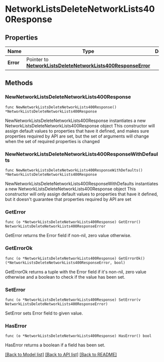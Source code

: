 # NetworkListsDeleteNetworkLists400Response

## Properties

Name | Type | Description | Notes
------------ | ------------- | ------------- | -------------
**Error** | Pointer to [**NetworkListsDeleteNetworkLists400ResponseError**](NetworkListsDeleteNetworkLists400ResponseError.md) |  | [optional] 

## Methods

### NewNetworkListsDeleteNetworkLists400Response

`func NewNetworkListsDeleteNetworkLists400Response() *NetworkListsDeleteNetworkLists400Response`

NewNetworkListsDeleteNetworkLists400Response instantiates a new NetworkListsDeleteNetworkLists400Response object
This constructor will assign default values to properties that have it defined,
and makes sure properties required by API are set, but the set of arguments
will change when the set of required properties is changed

### NewNetworkListsDeleteNetworkLists400ResponseWithDefaults

`func NewNetworkListsDeleteNetworkLists400ResponseWithDefaults() *NetworkListsDeleteNetworkLists400Response`

NewNetworkListsDeleteNetworkLists400ResponseWithDefaults instantiates a new NetworkListsDeleteNetworkLists400Response object
This constructor will only assign default values to properties that have it defined,
but it doesn't guarantee that properties required by API are set

### GetError

`func (o *NetworkListsDeleteNetworkLists400Response) GetError() NetworkListsDeleteNetworkLists400ResponseError`

GetError returns the Error field if non-nil, zero value otherwise.

### GetErrorOk

`func (o *NetworkListsDeleteNetworkLists400Response) GetErrorOk() (*NetworkListsDeleteNetworkLists400ResponseError, bool)`

GetErrorOk returns a tuple with the Error field if it's non-nil, zero value otherwise
and a boolean to check if the value has been set.

### SetError

`func (o *NetworkListsDeleteNetworkLists400Response) SetError(v NetworkListsDeleteNetworkLists400ResponseError)`

SetError sets Error field to given value.

### HasError

`func (o *NetworkListsDeleteNetworkLists400Response) HasError() bool`

HasError returns a boolean if a field has been set.


[[Back to Model list]](../README.md#documentation-for-models) [[Back to API list]](../README.md#documentation-for-api-endpoints) [[Back to README]](../README.md)


